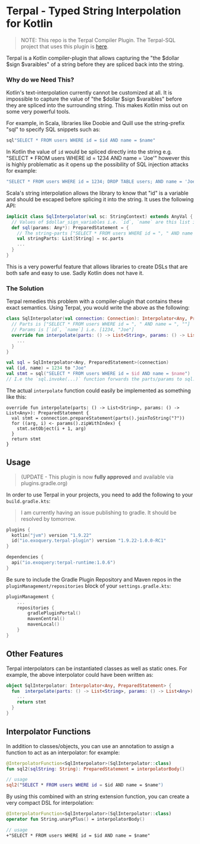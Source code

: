 # Terpal - Typed String Interpolation for Kotlin

> NOTE: This repo is the Terpal Compiler Plugin. The Terpal-SQL project that uses this plugin is [here](https://github.com/deusaquilus/terpal-sql).

Terpal is a Kotlin compiler-plugin that allows capturing the "the $dollar $sign $varaibles" of a string before they are spliced back into the string.

### Why do we Need This?

Kotlin's text-interpolation currently cannot be customized at all. It is impossible to capture the value of "the $dollar $sign $varaibles" 
before they are spliced into the surrounding string. This makes Kotlin miss out on some very powerful tools.

For example, in Scala, libraries like Doobie and Quill use the string-prefix "sql" to specify SQL snippets such as:

```scala
sql"SELECT * FROM users WHERE id = $id AND name = $name"
```
In Kotlin the value of `id` would be spliced directly into the string e.g. "SELECT * FROM users WHERE id = 1234 AND name = 'Joe'"
however this is highly problematic as it opens up the possibility of SQL injection attacks for example:
```scala
"SELECT * FROM users WHERE id = 1234; DROP TABLE users; AND name = 'Joe'"
```

Scala's string interpolation allows the library to know that "id" is a variable and should be escaped before 
splicing it into the string. It uses the following API:

```scala
implicit class SqlInterpolator(val sc: StringContext) extends AnyVal {
  // Values of $dollar_sign_variables i.e. `id`, `name` are this list i.e. [1234, "Joe"]
  def sql(params: Any*): PreparedStatement = {
    // The string-parts ["SELECT * FROM users WHERE id = ", " AND name = " and ""] are this list
    val stringParts: List[String] = sc.parts
    ...
  }
}
```

This is a very powerful feature that allows libraries to create DSLs that are both safe and easy to use.
Sadly Kotlin does not have it.

### The Solution

Terpal remedies this problem with a compiler-plugin that contains these exact semantics.
Using Terpal, you would write the above as the following: 
```kotlin
class SqlInterpolator(val connection: Connection): Interpolator<Any, PreparedStatement> {
  // Parts is ["SELECT * FROM users WHERE id = ", " AND name = ", ""]
  // Params is [`id`, `name`] i.e. [1234, "Joe"]
  override fun interpolate(parts: () -> List<String>, params: () -> List<Any>): PreparedStatement {
    ...
  }
}

val sql = SqlInterpolator<Any, PreparedStatement>(connection)
val (id, name) = 1234 to "Joe"
val stmt = sql("SELECT * FROM users WHERE id = $id AND name = $name")
// I.e the `sql.invoke(...)` function forwards the parts/params to sql.interpolate
```

The actual `interpolate` function could easily be implemented as something like this:
```
override fun interpolate(parts: () -> List<String>, params: () -> List<Any>): PreparedStatement {
  val stmt = connection.prepareStatement(parts().joinToString("?"))
  for ((arg, i) <- params().zipWithIndex) {
    stmt.setObject(i + 1, arg)
  }
  return stmt
}
```

## Usage

> (UPDATE - This plugin is now **fully approved** and available via plugins.gradle.org)

In order to use Terpal in your projects, you need to add the following to your `build.gradle.kts`:

> I am currently having an issue publishing to gradle. It should be resolved by tomorrow.

```kotlin
plugins {
  kotlin("jvm") version "1.9.22"
  id("io.exoquery.terpal-plugin") version "1.9.22-1.0.0-RC1"
}

dependencies {
  api("io.exoquery:terpal-runtime:1.0.6")
}
```

Be sure to include the Gradle Plugin Repository and Maven repos in the `pluginManagement/repositories` block of your `settings.gradle.kts`:
```kotlin
pluginManagement {
    ...
    repositories {
        gradlePluginPortal()
        mavenCentral()
        mavenLocal()
    }
}
```

## Other Features

Terpal interpolators can be instantiated classes as well as static ones. For example, the above
interpolator could have been written as:
```kotlin
object SqlInterpolator: Interpolator<Any, PreparedStatement> { 
  fun  interpolate(parts: () -> List<String>, params: () -> List<Any>): PreparedStatement {
    ...
    return stmt
  }
}
```

## Interpolator Functions
In addition to classes/objects, you can use an annotation to assign a function to act as an interpolator:
for example:

```kotlin
@InterpolatorFunction<SqlInterpolator>(SqlInterpolator::class)
fun sql2(sqlString: String): PreparedStatement = interpolatorBody()

// usage
sql2("SELECT * FROM users WHERE id = $id AND name = $name")
```

By using this combined with an string extension function, you can create a very compact DSL for interpolation:
```kotlin
@InterpolatorFunction<SqlInterpolator>(SqlInterpolator::class)
operator fun String.unaryPlus() = interpolatorBody()

// usage
+"SELECT * FROM users WHERE id = $id AND name = $name"
```
